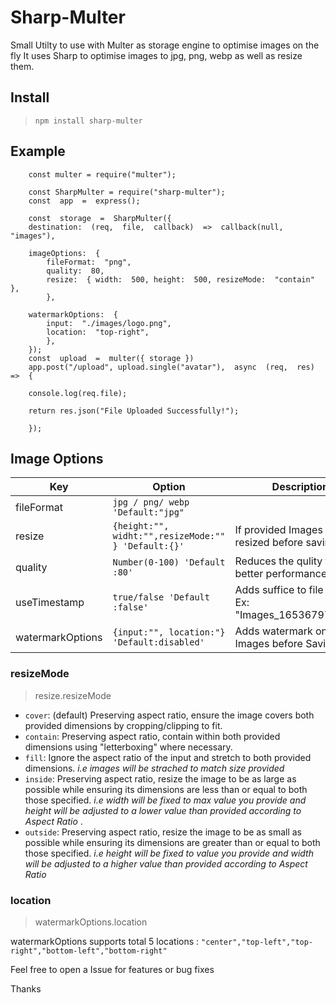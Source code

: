# Sharp-Multer

Small Utilty to use with Multer as storage engine to optimise images on the fly It uses Sharp to optimise images to jpg, png, webp as well as resize them.

## Install

> `npm install sharp-multer`

## Example

```
    const multer = require("multer");

    const SharpMulter = require("sharp-multer");
    const  app  =  express();

    const  storage  =  SharpMulter({
    destination:  (req,  file,  callback)  =>  callback(null,  "images"),

    imageOptions:  {
        fileFormat:  "png",
        quality:  80,
        resize:  { width:  500, height:  500, resizeMode:  "contain"  },
        },

    watermarkOptions:  {
        input:  "./images/logo.png",
        location:  "top-right",
        },
    });
    const  upload  =  multer({ storage })
    app.post("/upload", upload.single("avatar"),  async  (req,  res)  =>  {

    console.log(req.file);

    return res.json("File Uploaded Successfully!");

    });
```

## Image Options

| Key              | Option                                              | Description                                           |
| ---------------- | --------------------------------------------------- | ----------------------------------------------------- |
| fileFormat       | `jpg / png/ webp 'Default:"jpg"`                    |                                                       |
| resize           | `{height:"", widht:"",resizeMode:"" } 'Default:{}'` | If provided Images will be resized before saving      |
| quality          | `Number(0-100) 'Default :80'`                       | Reduces the qulity for better performance             |
| useTimestamp     | `true/false 'Default :false'`                       | Adds suffice to file name Ex: "Images_1653679779.jpg" |
| watermarkOptions | `{input:"", location:"} 'Default:disabled'`         | Adds watermark on every Images before Saving          |

### resizeMode

> resize.resizeMode

- `cover`: (default) Preserving aspect ratio, ensure the image covers both provided dimensions by cropping/clipping to fit.
- `contain`: Preserving aspect ratio, contain within both provided dimensions using "letterboxing" where necessary.
- `fill`: Ignore the aspect ratio of the input and stretch to both provided dimensions. _i.e images will be strached to match size provided_
- `inside`: Preserving aspect ratio, resize the image to be as large as possible while ensuring its dimensions are less than or equal to both those specified. _i.e width will be fixed to max value you provide and height will be adjusted to a lower value than provided according to Aspect Ratio_ .
- `outside`: Preserving aspect ratio, resize the image to be as small as possible while ensuring its dimensions are greater than or equal to both those specified. _i.e height will be fixed to value you provide and width will be adjusted to a higher value than provided according to Aspect Ratio_

### location

> watermarkOptions.location

watermarkOptions supports total 5 locations : `"center","top-left","top-right","bottom-left","bottom-right" `

Feel free to open a Issue for features or bug fixes

Thanks
